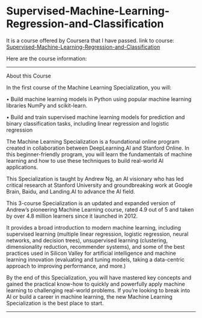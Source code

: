 # Supervised-Machine-Learning-Regression-and-Classification
It is a course offered by Coursera that I have passed.
link to course: [Supervised-Machine-Learning-Regression-and-Classification](https://www.coursera.org/learn/machine-learning/home/info)

Here are the course information:

***
About this Course

In the first course of the Machine Learning Specialization, you will:

• Build machine learning models in Python using popular machine learning libraries NumPy and scikit-learn.

• Build and train supervised machine learning models for prediction and binary classification tasks, including linear regression and logistic regression

The Machine Learning Specialization is a foundational online program created in collaboration between DeepLearning.AI and Stanford Online. In this beginner-friendly program, you will learn the fundamentals of machine learning and how to use these techniques to build real-world AI applications. 

This Specialization is taught by Andrew Ng, an AI visionary who has led critical research at Stanford University and groundbreaking work at Google Brain, Baidu, and Landing.AI to advance the AI field.

This 3-course Specialization is an updated and expanded version of Andrew’s pioneering Machine Learning course, rated 4.9 out of 5 and taken by over 4.8 million learners since it launched in 2012. 

It provides a broad introduction to modern machine learning, including supervised learning (multiple linear regression, logistic regression, neural networks, and decision trees), unsupervised learning (clustering, dimensionality reduction, recommender systems), and some of the best practices used in Silicon Valley for artificial intelligence and machine learning innovation (evaluating and tuning models, taking a data-centric approach to improving performance, and more.)

By the end of this Specialization, you will have mastered key concepts and gained the practical know-how to quickly and powerfully apply machine learning to challenging real-world problems. If you’re looking to break into AI or build a career in machine learning, the new Machine Learning Specialization is the best place to start.
***
